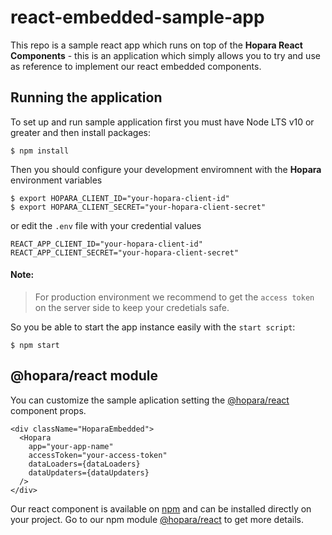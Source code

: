 # react-embedded-sample-app
This repo is a sample react app which runs on top of the **Hopara React Components** - this is an application which simply allows you to try and use as reference to implement our react embedded components.

## Running the application

To set up and run sample application first you must have Node LTS v10 or greater and then install packages:

```shell
$ npm install
```

Then you should configure your development enviromnent with the **Hopara** environment variables

```shell
$ export HOPARA_CLIENT_ID="your-hopara-client-id"
$ export HOPARA_CLIENT_SECRET="your-hopara-client-secret"
```

or edit the `.env` file with your credential values

```text
REACT_APP_CLIENT_ID="your-hopara-client-id"
REACT_APP_CLIENT_SECRET="your-hopara-client-secret"
```

#### Note:
> For production environment we recommend to get the `access token` on the server side to keep your credetials safe.

So you be able to start the app instance easily with the `start script`:

```shell
$ npm start
```

## @hopara/react module
You can customize the sample aplication setting the [@hopara/react](https://www.npmjs.com/package/@hopara/react) component props.

```tsx
<div className="HoparaEmbedded">
  <Hopara
    app="your-app-name"
    accessToken="your-access-token"
    dataLoaders={dataLoaders}
    dataUpdaters={dataUpdaters}
  />
</div>
```

Our react component is available on [npm](https://www.npmjs.com/package/@hopara/react) and can be installed directly on your project.
Go to our npm module [@hopara/react](https://www.npmjs.com/package/@hopara/react) to get more details.


